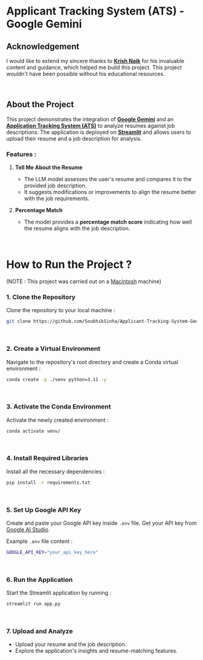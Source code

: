 # Applicant Tracking System (ATS) -Google Gemini

## Acknowledgement
I would like to extend my sincere thanks to  **[Krish Naik](https://github.com/krishnaik06)**  for his invaluable content and guidance, which helped me build this project. This project wouldn't have been possible without his educational resources.

<br>

## About the Project

This project demonstrates the integration of **[Google Gemini](https://aistudio.google.com/prompts/new_chat)** and an **[Application Tracking System (ATS)](https://www.jobscan.co/blog/8-things-you-need-to-know-about-applicant-tracking-systems/)** to analyze resumes against job descriptions. The application is deployed on **[Streamlit](https://streamlit.io/)** and allows users to upload their resume and a job description for analysis.

### Features :

1.  **Tell Me About the Resume**
    
    -   The LLM model assesses the user's resume and compares it to the provided job description.
    -   It suggests modifications or improvements to align the resume better with the job requirements.
2.  **Percentage Match**
    
    -   The model provides a **percentage match score** indicating how well the resume aligns with the job description.

<br>

# How to Run the Project ?

(NOTE : This project was carried out on a  [Macintosh](https://www.apple.com/mac/)  machine)

### **1. Clone the Repository**
Clone the repository to your local machine :
```bash
git clone https://github.com/SoubhikSinha/Applicant-Tracking-System-Google-Gemini.git
```

<br>

### **2. Create a Virtual Environment**
Navigate to the repository's root directory and create a Conda virtual environment :
```bash
conda create -p ./venv python=3.11 -y
```

<br>

### **3. Activate the Conda Environment**
Activate the newly created environment :
```bash
conda activate venv/
```

<br>

### **4. Install Required Libraries**
Install all the necessary dependencies :
```bash
pip install -r requirements.txt
```

<br>

### **5. Set Up Google API Key**
Create and paste your Google API key inside  `.env`  file. Get your API key from  [Google AI Studio](https://aistudio.google.com/app/apikey).

Example  `.env`  file content :
```bash
GOOGLE_API_KEY="your_api_key_here"
```

<br>

### **6. Run the Application**
Start the Streamlit application by running :
```bash
streamlit run app.py
```

<br>

### **7. Upload and Analyze**
-   Upload your resume and the job description.
-   Explore the application's insights and resume-matching features.
